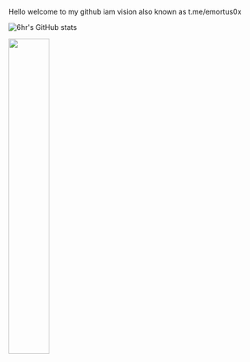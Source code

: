 <right><p>Hello welcome to my github iam vision also known as t.me/emortus0x</p></right>

![6hr's GitHub stats](https://github-readme-stats.vercel.app/api?username=6hr&show_icons=true&theme=transparent)


<a href="https://discord.com/users/1016838891485007943"><picture>
<img align="left" width="40%" src="https://lanyard-profile-readme.vercel.app/api/1016838891485007943">
</picture></a>


